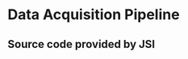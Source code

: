Data Acquisition Pipeline
=========================

Source code provided by JSI
---------------------------


